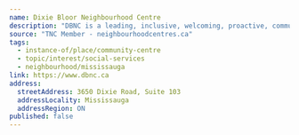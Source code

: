 ```yaml
---
name: Dixie Bloor Neighbourhood Centre
description: "DBNC is a leading, inclusive, welcoming, proactive, community-inspired agency. It is the organization that the community chooses because it meets their diverse and changing needs through empowerment, partnerships, active listening, engagement, and leadership."
source: "TNC Member - neighbourhoodcentres.ca"
tags:
  - instance-of/place/community-centre
  - topic/interest/social-services
  - neighbourhood/mississauga
link: https://www.dbnc.ca
address:
  streetAddress: 3650 Dixie Road, Suite 103
  addressLocality: Mississauga
  addressRegion: ON
published: false
---
```


